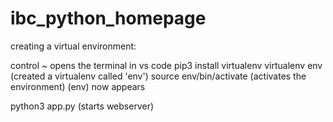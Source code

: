 # ibc_python_homepage

creating a virtual environment:

control ~ opens the terminal in vs code
pip3 install virtualenv
virtualenv env (created a virtualenv called 'env')
source env/bin/activate (activates the environment)
(env) now appears

python3 app.py (starts webserver)
